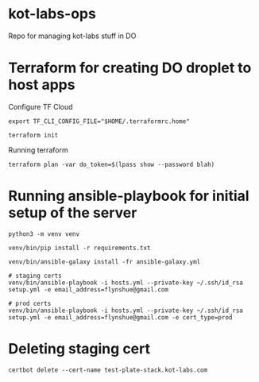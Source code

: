 # kot-labs-ops
Repo for managing kot-labs stuff in DO

# Terraform for creating DO droplet to host apps
Configure TF Cloud
```
export TF_CLI_CONFIG_FILE="$HOME/.terraformrc.home"

terraform init
```

Running terraform
```
terraform plan -var do_token=$(lpass show --password blah)
```

# Running ansible-playbook for initial setup of the server
```
python3 -m venv venv

venv/bin/pip install -r requirements.txt

venv/bin/ansible-galaxy install -fr ansible-galaxy.yml

# staging certs
venv/bin/ansible-playbook -i hosts.yml --private-key ~/.ssh/id_rsa setup.yml -e email_address=flynshue@gmail.com

# prod certs
venv/bin/ansible-playbook -i hosts.yml --private-key ~/.ssh/id_rsa setup.yml -e email_address=flynshue@gmail.com -e cert_type=prod
```

# Deleting staging cert
```
certbot delete --cert-name test-plate-stack.kot-labs.com
```